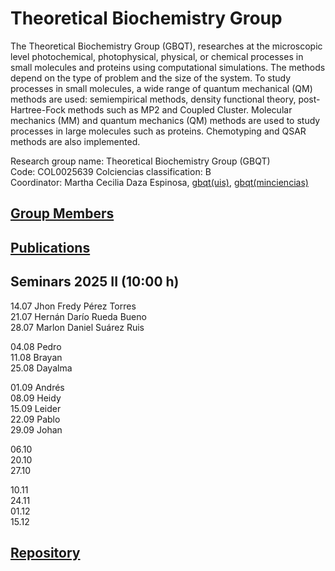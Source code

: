 # Theoretical Biochemistry Group
The Theoretical Biochemistry Group (GBQT), researches at the microscopic level photochemical, photophysical, physical, or chemical processes in small molecules and
proteins using computational simulations. The methods depend on the type of problem and the size of the system. To study processes in small molecules, a wide range
of quantum mechanical (QM) methods are used: semiempirical methods, density functional theory, post-Hartree-Fock methods such as MP2 and Coupled Cluster.
Molecular mechanics (MM) and quantum mechanics (QM) methods are used to study processes in large molecules such as proteins. Chemotyping and QSAR methods are also
implemented.

Research group name: Theoretical Biochemistry Group (GBQT)\
Code: COL0025639 Colciencias classification: B\
Coordinator: Martha Cecilia Daza Espinosa, [gbqt(uis)](https://uis.edu.co/fc-gruinv-gbqt-cm-en/), [gbqt(minciencias)](https://scienti.minciencias.gov.co/gruplac/jsp/visualiza/visualizagr.jsp?nro=00000000000682)


## [Group Members](members.md)

## [Publications](publications.md)

## Seminars 2025 II (10:00 h)
   14.07  Jhon Fredy Pérez Torres \
   21.07  Hernán Darío Rueda Bueno \
   28.07  Marlon Daniel Suárez Ruis
  
   04.08  Pedro \
   11.08  Brayan \
   25.08  Dayalma

   01.09  Andrés \
   08.09  Heidy \
   15.09  Leider \
   22.09  Pablo \
   29.09  Johan

   06.10 \
   20.10 \
   27.10 

   10.11 \
   24.11 \
   01.12 \
   15.12
   
## [Repository](repository.md)

    
